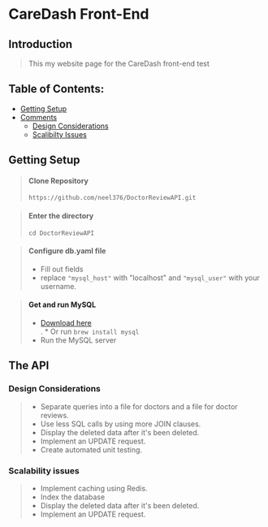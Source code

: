 # CareDash Front-End

## Introduction

> This my website page for the CareDash front-end test

## Table of Contents:
* [Getting Setup](#setup)
* [Comments](#Comments) <br />
	* [Design Considerations](#design-considerations)
    * [Scalibilty Issues](#scalability-issues)

<a name="setup" />

## Getting Setup

> #### Clone Repository
>  ```https://github.com/neel376/DoctorReviewAPI.git```

> #### Enter the directory
>  ```cd DoctorReviewAPI```


> #### Configure db.yaml file
> 	* Fill out fields
> 	* replace ``"mysql_host"`` with "localhost" and ``"mysql_user"`` with your username. <br/>



> #### Get and run MySQL
>	* [Download here](https://dev.mysql.com/downloads/) <br />
>.  * Or run ```brew install mysql```
>	* Run the MySQL server <br />



<a name="Comments" />

## The API

### Design Considerations
>	* Separate queries into a file for doctors and a file for doctor reviews. <br />
>	* Use less SQL calls by using more JOIN clauses. <br />
>	* Display the deleted data after it's been deleted.  <br />
>	* Implement an UPDATE request. <br />
>	* Create automated unit testing. <br />

### Scalability issues
>	* Implement caching using Redis. <br />
>	* Index the database <br />
>	* Display the deleted data after it's been deleted.  <br />
>	* Implement an UPDATE request. <br />




